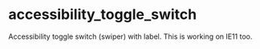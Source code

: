 # accessibility_toggle_switch
Accessibility toggle switch (swiper) with label.
This is working on IE11 too.
